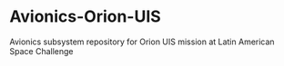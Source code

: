 # Avionics-Orion-UIS
Avionics subsystem repository for Orion UIS mission at Latin American Space Challenge
